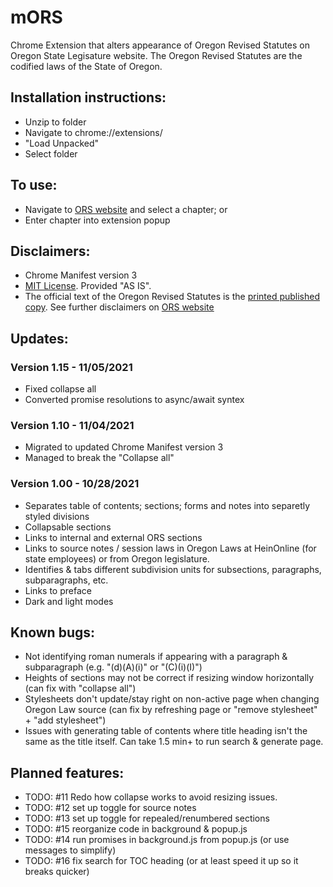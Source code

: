 # mORS

Chrome Extension that alters appearance of Oregon Revised Statutes on Oregon State Legisature website. The Oregon Revised Statutes are the codified laws of the State of Oregon.

## Installation instructions:
* Unzip to folder
* Navigate to chrome://extensions/
* "Load Unpacked"
* Select folder

## To use:
* Navigate to [ORS website](https://www.oregonlegislature.gov/bills_laws/Pages/ORS.aspx) and select a chapter; or
* Enter chapter into extension popup

## Disclaimers:
* Chrome Manifest version 3
* [MIT License](https://github.com/rmauger/mORS/blob/master/LICENSE). Provided "AS IS".
* The official text of the Oregon Revised Statutes is the [printed published copy](https://apps.oregon.gov/ecommerce/lcc?AspxAutoDetectCookieSupport=1). 
See further disclaimers on [ORS website](https://www.oregonlegislature.gov/bills_laws/Pages/ORS.aspx)

## Updates:

  ### Version 1.15 - 11/05/2021
   * Fixed collapse all
   * Converted promise resolutions to async/await syntex

  ### Version 1.10 - 11/04/2021
  * Migrated to updated Chrome Manifest version 3
  * Managed to break the "Collapse all" 

  ### Version 1.00 - 10/28/2021
  * Separates table of contents; sections; forms and notes into separetly styled divisions
  * Collapsable sections
  * Links to internal and external ORS sections
  * Links to source notes / session laws in Oregon Laws at HeinOnline (for state employees) or from Oregon legislature.
  * Identifies & tabs different subdivision units for subsections, paragraphs, subparagraphs, etc.
  * Links to preface
  * Dark and light modes
  
## Known bugs:
  * Not identifying roman numerals if appearing with a paragraph & subparagraph (e.g. "(d)(A)(i)" or "(C)(i)(I)")
  * Heights of sections may not be correct if resizing window horizontally (can fix with "collapse all")
  * Stylesheets don't update/stay right on non-active page when changing Oregon Law source (can fix by refreshing page or "remove stylesheet" + "add stylesheet")
  * Issues with generating table of contents where title heading isn't the same as the title itself. Can take 1.5 min+ to run search & generate page.
  
## Planned features:
  * TODO: #11 Redo how collapse works to avoid resizing issues.
  * TODO: #12 set up toggle for source notes
  * TODO: #13 set up toggle for repealed/renumbered sections
  * TODO: #15 reorganize code in background & popup.js
  * TODO: #14 run promises in background.js from popup.js (or use messages to simplify)
  * TODO: #16 fix search for TOC heading (or at least speed it up so it breaks quicker)

  
